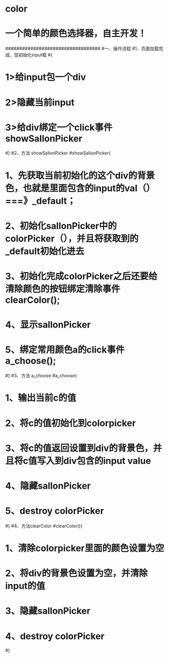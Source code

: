 # color
# 一个简单的颜色选择器，自主开发！
##################################
#一、操作流程
#1、页面加载完成，现初始化input框
#{
#    1>给input包一个div
#    2>隐藏当前input
#    3>给div绑定一个click事件 showSallonPicker
#}
#2、方法 showSallonPicker
#showSallonPicker{
#    1、先获取当前初始化的这个div的背景色，也就是里面包含的input的val（）===》_default；
#    2、初始化sallonPicker中的colorPicker（），并且将获取到的_default初始化进去
#    3、初始化完成colorPicker之后还要给清除颜色的按钮绑定清除事件 clearColor();
#    4、显示sallonPicker
#    5、绑定常用颜色a的click事件 a_choose();
#}
#3、方法  a_choose
#a_choose{
#    1、输出当前c的值
#    2、将c的值初始化到colorpicker
#    3、将c的值返回设置到div的背景色，并且将c值写入到div包含的input value
#    4、隐藏sallonPicker
#    5、destroy colorPicker
#}
#4、方法clearColor
#clearColor(){
#    1、清除colorpicker里面的颜色设置为空
#    2、将div的背景色设置为空，并清除input的值
#    3、隐藏sallonPicker
#    4、destroy colorPicker
#}
